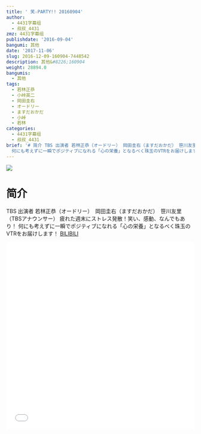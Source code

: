 ```yaml
---
title: ' 笑☆PARTY!! 20160904'
author:
  - 4431字幕组
  - 叔叔_4431
zmz: 4431字幕组
publishdate: '2016-09-04'
bangumi: 其他
date: '2017-11-06'
slug: 2016-12-09-160904-7448542
description: 其他&#8226;160904
weight: 28894.0
bangumis:
  - 其他
tags:
  - 若林正恭
  - 小峠英二
  - 岡田圭右
  - オードリー
  - ますだおかだ
  - 小峠
  - 若林
categories:
  - 4431字幕组
  - 叔叔_4431
brief: '# 简介 TBS 出演者 若林正恭（オードリー） 岡田圭右（ますだおかだ） 笹川友里（TBSアナウンサー） 疲れた週末にストレス発散！笑い、感動、なんでもあり！
  何にも考えずに一瞬でポジティブになれる「心の栄養」となるべく珠玉のVTRをお届けします！'
---
```

![](https://i.imgur.com/bdWUcxH.png)
# 简介  
TBS 出演者	若林正恭（オードリー）　岡田圭右（ますだおかだ）　笹川友里（TBSアナウンサー）
疲れた週末にストレス発散！笑い、感動、なんでもあり！
何にも考えずに一瞬でポジティブになれる「心の栄養」となるべく珠玉のVTRをお届けします！
  [BILIBILI](https://www.bilibili.com/video/av7448542/)

  <iframe src="//www.bilibili.com/blackboard/player.html?aid=7448542" width="100%" height="500" frameborder="0" allowfullscreen="allowfullscreen"></iframe>
